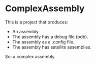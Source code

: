 # ComplexAssembly

This is a project that produces:

* An assembly
* The assembly has a debug file (pdb).
* The assembly as a .config file.
* The assembly has satellite assemblies.

So: a complex assembly.
